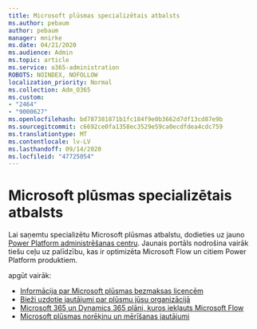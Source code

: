 ```yaml
---
title: Microsoft plūsmas specializētais atbalsts
ms.author: pebaum
author: pebaum
manager: mnirke
ms.date: 04/21/2020
ms.audience: Admin
ms.topic: article
ms.service: o365-administration
ROBOTS: NOINDEX, NOFOLLOW
localization_priority: Normal
ms.collection: Adm_O365
ms.custom:
- "2464"
- "9000627"
ms.openlocfilehash: bd787381871b1fc184f9e0b3662d7df13cd87e9b
ms.sourcegitcommit: c6692ce0fa1358ec3529e59ca0ecdfdea4cdc759
ms.translationtype: MT
ms.contentlocale: lv-LV
ms.lasthandoff: 09/14/2020
ms.locfileid: "47725054"
---
```

# <a name="microsoft-flow-specialized-support"></a>Microsoft plūsmas specializētais atbalsts

Lai saņemtu specializētu Microsoft plūsmas atbalstu, dodieties uz jauno [Power Platform administrēšanas centru](https://aka.ms/flowadminsupport). Jaunais portāls nodrošina vairāk tiešu ceļu uz palīdzību, kas ir optimizēta Microsoft Flow un citiem Power Platform produktiem.

apgūt vairāk:
- [Informācija par Microsoft plūsmas bezmaksas licencēm](https://go.microsoft.com/fwlink/?linkid=2095610)
- [Bieži uzdotie jautājumi par plūsmu jūsu organizācijā](https://go.microsoft.com/fwlink/?linkid=2072608)
- [Microsoft 365 un Dynamics 365 plāni, kuros iekļauts Microsoft Flow](https://go.microsoft.com/fwlink/?linkid=2072406)
- [Microsoft plūsmas norēķinu un mērīšanas jautājumi](https://go.microsoft.com/fwlink/?linkid=2072612)